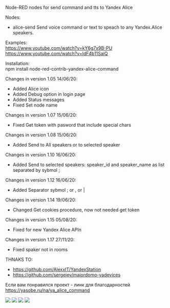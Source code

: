 Node-RED nodes for send command and tts to Yandex Alice

Nodes:
* alice-send Send voice command or text to speach to any Yandex.Alice speakers.

Examples:  
https://www.youtube.com/watch?v=kY6g7x9B-PU  
https://www.youtube.com/watch?v=ldF4b11SaiQ  
  
Installation:  
npm install node-red-contrib-yandex-alice-command  
  
  
Changes in version 1.05 14/06/20:  
* Added Alice icon  
* Added Debug option in login page  
* Added Status messages  
* Fixed Set node name  
  
Changes in version 1.07 15/06/20:  
* Fixed Get token with pasword that include special chars  
  
Changes in version 1.08 15/06/20:  
* Added Send to All speakers or to selected speaker  
  
Changes in version 1.10 16/06/20:  
* Added Send to selected speakers: speaker_id and speaker_name as list separated by sybmol ;   
  
Changes in version 1.12 16/06/20:  
* Added Separator sybmol ; or , or |   
  
  
Changes in version 1.14 19/06/20:  
* Changed Get cookies procedure, now not needed get token  
  
  
Changes in version 1.15 05/08/20:  
* Fixed for new Yandex Alice APIn  
  
  
Changes in version 1.17 27/11/20:  
* Fixed spaker not in rooms   
  
  
  
THNAKS TO:  
* https://github.com/AlexxIT/YandexStation  
* https://github.com/sergejey/majordomo-yadevices  
  
  
Если вам понравился проект - линк для благодарностей https://yasobe.ru/na/ya_alice_command  
  
  
<img src="http://wiki.swiitch.ru/images/3/3e/Node_red_yandex_alice.png">
<img src="http://wiki.swiitch.ru/images/d/d0/Node_red_yandex_alice_get_token.png">
<img src="http://wiki.swiitch.ru/images/c/c1/Node_red_yandex_alice_settings.png">
<img src="http://wiki.swiitch.ru/images/8/8c/Node_red_yandex_alice_login.png">
